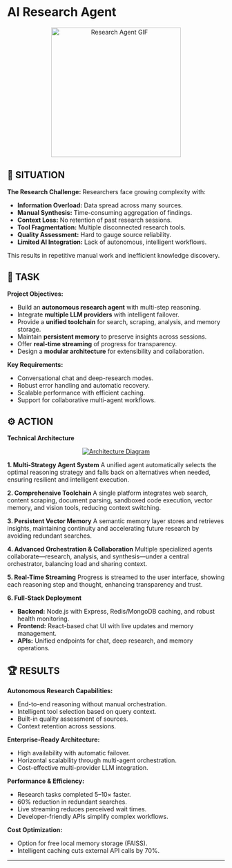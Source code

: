 # AI Research Agent

<p align="center">
  <img src="https://media.giphy.com/media/v1.Y2lkPWVjZjA1ZTQ3M3kzMWJtcWQ2NmwyZWQ0cjEyMTJvOXpua3Zuc2h6dWJvNXg4NGFyMCZlcD12MV9naWZzX3NlYXJjaCZjdD1n/yJIcZu1U4DNR9UGk1f/giphy.gif" alt="Research Agent GIF" width="300" />
</p>

## 🌟 SITUATION

**The Research Challenge:** Researchers face growing complexity with:
- **Information Overload:** Data spread across many sources.
- **Manual Synthesis:** Time-consuming aggregation of findings.
- **Context Loss:** No retention of past research sessions.
- **Tool Fragmentation:** Multiple disconnected research tools.
- **Quality Assessment:** Hard to gauge source reliability.
- **Limited AI Integration:** Lack of autonomous, intelligent workflows.

This results in repetitive manual work and inefficient knowledge discovery.

## 🎯 TASK

**Project Objectives:**
- Build an **autonomous research agent** with multi-step reasoning.
- Integrate **multiple LLM providers** with intelligent failover.
- Provide a **unified toolchain** for search, scraping, analysis, and memory storage.
- Maintain **persistent memory** to preserve insights across sessions.
- Offer **real-time streaming** of progress for transparency.
- Design a **modular architecture** for extensibility and collaboration.

**Key Requirements:**
- Conversational chat and deep-research modes.
- Robust error handling and automatic recovery.
- Scalable performance with efficient caching.
- Support for collaborative multi-agent workflows.

## ⚙️ ACTION

**Technical Architecture**
<p align="center">
  <a href="https://ibb.co/8DwbzTYW">
    <img src="https://i.ibb.co/zhgF8j6y/Screenshot-2025-07-09-165224.png" alt="Architecture Diagram" border="0" />
  </a>
</p>

**1. Multi-Strategy Agent System**
A unified agent automatically selects the optimal reasoning strategy and falls back on alternatives when needed, ensuring resilient and intelligent execution.

**2. Comprehensive Toolchain**
A single platform integrates web search, content scraping, document parsing, sandboxed code execution, vector memory, and vision tools, reducing context switching.

**3. Persistent Vector Memory**
A semantic memory layer stores and retrieves insights, maintaining continuity and accelerating future research by avoiding redundant searches.

**4. Advanced Orchestration & Collaboration**
Multiple specialized agents collaborate—research, analysis, and synthesis—under a central orchestrator, balancing load and sharing context.

**5. Real-Time Streaming**
Progress is streamed to the user interface, showing each reasoning step and thought, enhancing transparency and trust.

**6. Full-Stack Deployment**
- **Backend:** Node.js with Express, Redis/MongoDB caching, and robust health monitoring.
- **Frontend:** React-based chat UI with live updates and memory management.
- **APIs:** Unified endpoints for chat, deep research, and memory operations.

## 🏆 RESULTS

**Autonomous Research Capabilities:**
- End-to-end reasoning without manual orchestration.
- Intelligent tool selection based on query context.
- Built-in quality assessment of sources.
- Context retention across sessions.

**Enterprise-Ready Architecture:**
- High availability with automatic failover.
- Horizontal scalability through multi-agent orchestration.
- Cost-effective multi-provider LLM integration.

**Performance & Efficiency:**
- Research tasks completed 5–10× faster.
- 60% reduction in redundant searches.
- Live streaming reduces perceived wait times.
- Developer-friendly APIs simplify complex workflows.

**Cost Optimization:**
- Option for free local memory storage (FAISS).
- Intelligent caching cuts external API calls by 70%.

---

